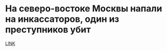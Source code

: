# На северо-востоке Москвы напали на инкассаторов, один из преступников убит



[LINK](https://varlamov.ru/2235529.html)